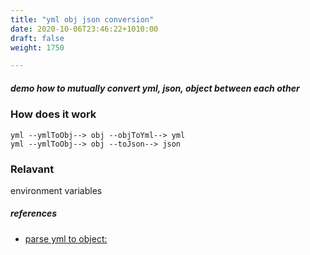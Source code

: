 ```yaml
---
title: "yml obj json conversion"
date: 2020-10-06T23:46:22+1010:00
draft: false
weight: 1750

---
```


##### demo how to mutually convert yml, json, object between each other


### How does it work


```
yml --ymlToObj--> obj --objToYml--> yml
yml --ymlToObj--> obj --toJson--> json
```











### Relavant


environment variables









##### references
* [parse yml to object:](../../object-oriented/c0074/)


